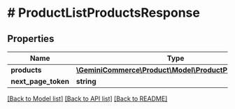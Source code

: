 # # ProductListProductsResponse


## Properties


Name | Type | Description | Notes
------------ | ------------- | ------------- | -------------
**products**| [**\GeminiCommerce\Product\Model\ProductProductEntity[]**](ProductProductEntity.md) |   | [optional]
**next_page_token**| **string** |   | [optional]


[[Back to Model list]](../../README.md#models) [[Back to API list]](../../README.md#endpoints) [[Back to README]](../../README.md)